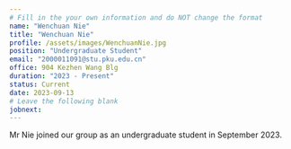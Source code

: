 ```yaml
---
# Fill in the your own information and do NOT change the format
name: "Wenchuan Nie"
title: "Wenchuan Nie"
profile: /assets/images/WenchuanNie.jpg
position: "Undergraduate Student"
email: "2000011091@stu.pku.edu.cn"
office: 904 Kezhen Wang Blg
duration: "2023 - Present"
status: Current
date: 2023-09-13
# Leave the following blank
jobnext: 
---
```


Mr Nie joined our group as an undergraduate student in September 2023. 
